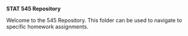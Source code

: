 **STAT 545 Repository**

Welcome to the 545 Repository. This folder can be used to navigate to specific homework assignments.